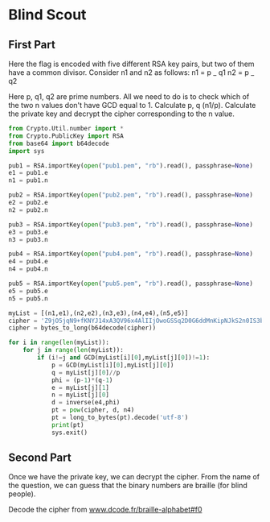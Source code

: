# Blind Scout

## First Part

Here the flag is encoded with five different RSA key pairs, but two of them have a common divisor. Consider n1 and n2 as follows: n1 = p _ q1 n2 = p _ q2

Here p, q1, q2 are prime numbers. All we need to do is to check which of the two n values don't have GCD equal to 1. Calculate p, q (n1/p). Calculate the private key and decrypt the cipher corresponding to the n value.

```python
from Crypto.Util.number import *
from Crypto.PublicKey import RSA
from base64 import b64decode
import sys

pub1 = RSA.importKey(open("pub1.pem", "rb").read(), passphrase=None)
e1 = pub1.e
n1 = pub1.n

pub2 = RSA.importKey(open("pub2.pem", "rb").read(), passphrase=None)
e2 = pub2.e
n2 = pub2.n

pub3 = RSA.importKey(open("pub3.pem", "rb").read(), passphrase=None)
e3 = pub3.e
n3 = pub3.n

pub4 = RSA.importKey(open("pub4.pem", "rb").read(), passphrase=None)
e4 = pub4.e
n4 = pub4.n

pub5 = RSA.importKey(open("pub5.pem", "rb").read(), passphrase=None)
e5 = pub5.e
n5 = pub5.n

myList = [(n1,e1),(n2,e2),(n3,e3),(n4,e4),(n5,e5)]
cipher = 'Z9jO5jqN9+fKNYJ14xA3QV96x4AlIIjOwoGSSq2D0G6ddMnKipNJkS2n0IS3blQAMym5dnzKC5MIetKikgozmzruuKDn2Xbkdv529Na2MXizJEMTxP/ioYzUFl2rJfg7xvyrNxEyPRWoJievmjpnum2pkrWAknAb+6Hj0Qv5yIo='
cipher = bytes_to_long(b64decode(cipher))

for i in range(len(myList)):
    for j in range(len(myList)):
        if (i!=j and GCD(myList[i][0],myList[j][0])!=1):
            p = GCD(myList[i][0],myList[j][0])
            q = myList[j][0]//p
            phi = (p-1)*(q-1)
            e = myList[j][1]
            n = myList[j][0]
            d = inverse(e4,phi)
            pt = pow(cipher, d, n4)
            pt = long_to_bytes(pt).decode('utf-8')
            print(pt)
            sys.exit()
```

## Second Part

Once we have the private key, we can decrypt the cipher. From the name of the question, we can guess that the binary numbers are braille (for blind people).

Decode the cipher from www.dcode.fr/braille-alphabet#f0
